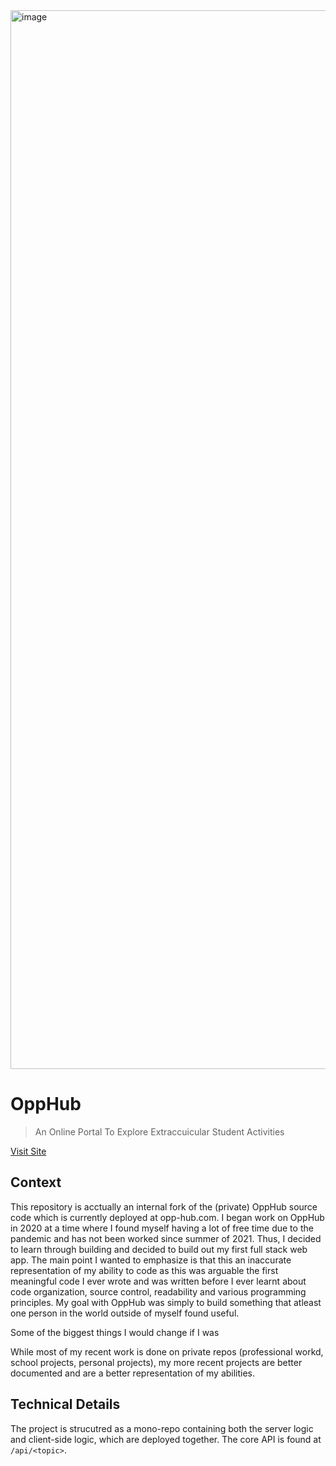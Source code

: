 <img width="1694" alt="image" src="https://github.com/Exoceus/opphub/assets/27310726/515cb976-0e7d-4d47-926f-f3bb6e1b56a8">

# OppHub
> An Online Portal To Explore Extraccuicular Student Activities

[Visit Site](https://www.opp-hub.com/)

## Context
This repository is acctually an internal fork of the (private) OppHub source code which is currently deployed at opp-hub.com. I began work on OppHub in 2020 at a time where I found myself having a lot of free time due to the pandemic and has not been worked since summer of 2021. Thus, I decided to learn through building and decided to build out my first full stack web app. The main point I wanted to emphasize is that this an inaccurate representation of my ability to code as this was arguable the first meaningful code I ever wrote and was written before I ever learnt about code organization, source control, readability and various programming principles. My goal with OppHub was simply to build something that atleast one person in the world outside of myself found useful.

Some of the biggest things I would change if I was

While most of my recent work is done on private repos (professional workd, school projects, personal projects), my more recent projects are better documented and are a better representation of my abilities.

## Technical Details
The project is strucutred as a mono-repo containing both the server logic and client-side logic, which are deployed together. The core API is found at `/api/<topic>`. 
